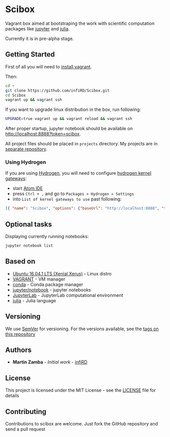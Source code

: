 # Scibox

Vagrant box aimed at bootstraping the work with scientific computation packages
like [jupyter](http://jupyter.org/) and [julia](http://julialang.org/). 

Currently it is in pre-alpha stage.

## Getting Started

First of all you will need to [install vagrant](https://www.vagrantup.com/docs/installation/). 

Then:

```bash
cd ~
git clone https://github.com/infiRD/Scibox.git
cd Scibox
vagrant up && vagrant ssh
```

If you want to upgrade linux distribution in the box, run following:

```bash
UPGRADE=true vagrant up && vagrant reload && vagrant ssh
```

After proper startup, jupyter notebook should be available on [http://localhost:8888?token=scibox](http://localhost:8888?token=scibox).

All project files should be placed in `projects` directory. My projects are in [separate repository](https://github.com/infiRD/Scibox-projects).

### Using Hydrogen

If you are using [Hydrogen](https://github.com/nteract/hydrogen), you will need to configure [hydrogen kernel gateways](https://github.com/nteract/hydrogen#remote-kernels-via-kernel-gateways):
 - start [Atom IDE](https://atom.io/)
 - press `Ctrl + ,` and go to `Packages > Hydrogen > Settings`
 - into `List of kernel gateways to use` past following: 

```json
[{ "name": "Scibox", "options": {"baseUrl": "http://localhost:8888", "token": "scibox" }}]
```

## Optional tasks

Displaying currently running notebooks:

```bash
jupyter notebook list
```

## Based on

* [Ubuntu 16.04.1 LTS (Xenial Xerus)](http://releases.ubuntu.com/16.04/) - Linux distro
* [VAGRANT](https://www.vagrantup.com/) - VM manager
* [conda](https://github.com/conda/conda) - Conda package manager
* [jupyter/notebook](https://github.com/jupyter/notebook) - jupyter notebooks
* [JupyterLab](https://github.com/jupyter/notebook) - JupyterLab computational environment
* [julia](https://github.com/JuliaLang/julia) - Julia language

## Versioning

We use [SemVer](http://semver.org/) for versioning. For the versions available, see the [tags on this repository](https://github.com/infiRD/Scibox/tags)

## Authors

* **Martin Zamba** - *Initial work* - [infiRD](https://github.com/infiRD)

## License

This project is licensed under the MIT License - see the [LICENSE](LICENSE) file for details

## Contributing

Contributions to scibox are welcome. Just fork the GitHub repository and send a pull request
